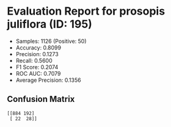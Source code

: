 # Evaluation Report for prosopis juliflora (ID: 195)
- Samples: 1126 (Positive: 50)
- Accuracy: 0.8099
- Precision: 0.1273
- Recall: 0.5600
- F1 Score: 0.2074
- ROC AUC: 0.7079
- Average Precision: 0.1356

## Confusion Matrix
```
[[884 192]
 [ 22  28]]
```
